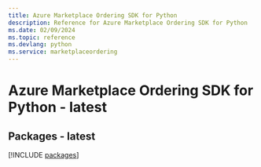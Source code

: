 ```yaml
---
title: Azure Marketplace Ordering SDK for Python
description: Reference for Azure Marketplace Ordering SDK for Python
ms.date: 02/09/2024
ms.topic: reference
ms.devlang: python
ms.service: marketplaceordering
---
```

# Azure Marketplace Ordering SDK for Python - latest
## Packages - latest
[!INCLUDE [packages](marketplace-ordering-index.md)]